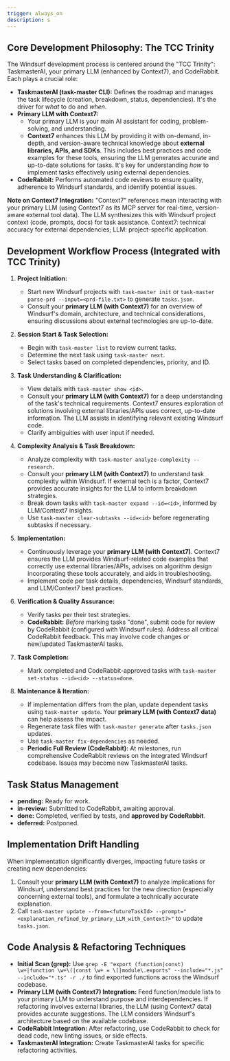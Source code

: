 ```yaml
---
trigger: always_on
description: s
---
```


## Core Development Philosophy: The TCC Trinity

The Windsurf development process is centered around the "TCC Trinity": TaskmasterAI, your primary LLM (enhanced by Context7), and CodeRabbit. Each plays a crucial role:

-   **TaskmasterAI (task-master CLI):** Defines the roadmap and manages the task lifecycle (creation, breakdown, status, dependencies). It's the driver for *what* to do and *when*.
-   **Primary LLM with Context7:**
    -   Your primary LLM is your main AI assistant for coding, problem-solving, and understanding.
    -   **Context7** enhances this LLM by providing it with on-demand, in-depth, and version-aware technical knowledge about **external libraries, APIs, and SDKs**. This includes best practices and code examples for these tools, ensuring the LLM generates accurate and up-to-date solutions for tasks. It's key for understanding *how* to implement tasks effectively using external dependencies.
-   **CodeRabbit:** Performs automated code reviews to ensure quality, adherence to Windsurf standards, and identify potential issues. 

**Note on Context7 Integration:** "Context7" references mean interacting with your primary LLM (using Context7 as its MCP server for real-time, version-aware external tool data). The LLM synthesizes this with Windsurf project context (code, prompts, docs) for task assistance. Context7: technical accuracy for external dependencies; LLM: project-specific application.

## Development Workflow Process (Integrated with TCC Trinity)

1.  **Project Initiation:**
    *   Start new Windsurf projects with `task-master init` or `task-master parse-prd --input=<prd-file.txt>` to generate `tasks.json`.
    *   Consult your **primary LLM (with Context7)** for an overview of Windsurf's domain, architecture, and technical considerations, ensuring discussions about external technologies are up-to-date.

2.  **Session Start & Task Selection:**
    *   Begin with `task-master list` to review current tasks.
    *   Determine the next task using `task-master next`.
    *   Select tasks based on completed dependencies, priority, and ID.

3.  **Task Understanding & Clarification:**
    *   View details with `task-master show <id>`.
    *   Consult your **primary LLM (with Context7)** for a deep understanding of the task's technical requirements. Context7 ensures exploration of solutions involving external libraries/APIs uses correct, up-to-date information. The LLM assists in identifying relevant existing Windsurf code.
    *   Clarify ambiguities with user input if needed.

4.  **Complexity Analysis & Task Breakdown:**
    *   Analyze complexity with `task-master analyze-complexity --research`.
    *   Consult your **primary LLM (with Context7)** to understand task complexity within Windsurf. If external tech is a factor, Context7 provides accurate insights for the LLM to inform breakdown strategies.
    *   Break down tasks with `task-master expand --id=<id>`, informed by LLM/Context7 insights.
    *   Use `task-master clear-subtasks --id=<id>` before regenerating subtasks if necessary.

5.  **Implementation:**
    *   Continuously leverage your **primary LLM (with Context7)**. Context7 ensures the LLM provides Windsurf-related code examples that correctly use external libraries/APIs, advises on algorithm design incorporating these tools accurately, and aids in troubleshooting.
    *   Implement code per task details, dependencies, Windsurf standards, and LLM/Context7 best practices.

6.  **Verification & Quality Assurance:**
    *   Verify tasks per their test strategies.
    *   **CodeRabbit:** *Before* marking tasks "done", submit code for review by CodeRabbit (configured with Windsurf rules). Address all critical CodeRabbit feedback. This may involve code changes or new/updated TaskmasterAI tasks.

7.  **Task Completion:**
    *   Mark completed and CodeRabbit-approved tasks with `task-master set-status --id=<id> --status=done`.

8.  **Maintenance & Iteration:**
    *   If implementation differs from the plan, update dependent tasks using `task-master update`. Your **primary LLM (with Context7 data)** can help assess the impact.
    *   Regenerate task files with `task-master generate` after `tasks.json` updates.
    *   Use `task-master fix-dependencies` as needed.
    *   **Periodic Full Review (CodeRabbit):** At milestones, run comprehensive CodeRabbit reviews on the integrated Windsurf codebase. Issues may become new TaskmasterAI tasks.

## Task Status Management

-   **pending:** Ready for work.
-   **in-review:** Submitted to CodeRabbit, awaiting approval.
-   **done:** Completed, verified by tests, and **approved by CodeRabbit**.
-   **deferred:** Postponed.

## Implementation Drift Handling

When implementation significantly diverges, impacting future tasks or creating new dependencies:
1.  Consult your **primary LLM (with Context7)** to analyze implications for Windsurf, understand best practices for the new direction (especially concerning external tools), and formulate a technically accurate explanation.
2.  Call `task-master update --from=<futureTaskId> --prompt="<explanation_refined_by_primary_LLM_with_Context7>"` to update `tasks.json`.

## Code Analysis & Refactoring Techniques

-   **Initial Scan (grep):** Use `grep -E "export (function|const) \w+|function \w+\(|const \w+ = \(|module\.exports" --include="*.js" --include="*.ts" -r ./` to find exported functions across the Windsurf codebase.
-   **Primary LLM (with Context7) Integration:** Feed function/module lists to your primary LLM to understand purpose and interdependencies. If refactoring involves external libraries, the LLM (using Context7 data) provides accurate suggestions. The LLM considers Windsurf's architecture based on the available codebase.
-   **CodeRabbit Integration:** After refactoring, use CodeRabbit to check for dead code, new linting issues, or side effects.
-   **TaskmasterAI Integration:** Create TaskmasterAI tasks for specific refactoring activities.